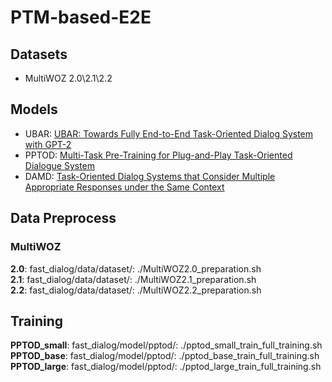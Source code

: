 # PTM-based-E2E

## Datasets
- MultiWOZ 2.0\2.1\2.2

## Models
- UBAR: [UBAR: Towards Fully End-to-End Task-Oriented Dialog System with GPT-2](https://arxiv.org/pdf/2012.03539.pdf)
- PPTOD: [Multi-Task Pre-Training for Plug-and-Play Task-Oriented
Dialogue System](https://arxiv.org/pdf/2109.14739.pdf)
- DAMD: [Task-Oriented Dialog Systems that Consider Multiple Appropriate Responses
under the Same Context](https://arxiv.org/pdf/1911.10484.pdf)

## Data Preprocess
### MultiWOZ
**2.0**: fast_dialog/data/dataset/: ./MultiWOZ2.0_preparation.sh  
**2.1**: fast_dialog/data/dataset/: ./MultiWOZ2.1_preparation.sh  
**2.2**: fast_dialog/data/dataset/: ./MultiWOZ2.2_preparation.sh  

## Training
**PPTOD_small**: fast_dialog/model/pptod/: ./pptod_small_train_full_training.sh
**PPTOD_base**: fast_dialog/model/pptod/: ./pptod_base_train_full_training.sh
**PPTOD_large**: fast_dialog/model/pptod/: ./pptod_large_train_full_training.sh

